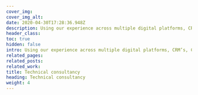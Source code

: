 ```yaml
---
cover_img: 
cover_img_alt:
date: 2020-04-30T17:28:36.948Z
description: Using our experience across multiple digital platforms, CRM’s, CMS’s, Apps and software integration, we are able to help organisations to identify the best solutions for their requirements.
header_class: 
toc: true
hidden: false
intro: Using our experience across multiple digital platforms, CRM’s, CMS’s, Apps and software integration, we are able to help organisations to identify the best solutions for their requirements.
related_pages:
related_posts:
related_work:
title: Technical consultancy
heading: Technical consultancy
weight: 4
---
```

